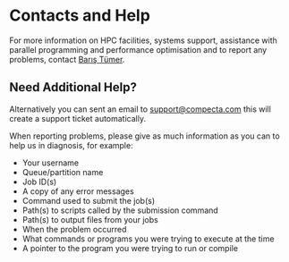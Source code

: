 # Contacts and Help

For more information on HPC facilities, systems support, assistance with parallel programming and performance optimisation and to report any problems, contact [Barış Tümer](mailto:baris.tumer@sabanciuniv.edu).

## Need Additional Help?

Alternatively you can sent an email to [support@compecta.com](mailto:support@compecta.com) this will create a support ticket automatically.

When reporting problems, please give as much information as you can to help us in diagnosis, for example:

*   Your username
*   Queue/partition name
*   Job ID(s)
*   A copy of any error messages
*   Command used to submit the job(s)
*   Path(s) to scripts called by the submission command
*   Path(s) to output files from your jobs
*   When the problem occurred
*   What commands or programs you were trying to execute at the time
*   A pointer to the program you were trying to run or compile